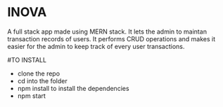 # INOVA

A full stack app made using MERN stack. It lets the admin to maintan transaction records of users. It performs CRUD operations and makes it easier for the admin to keep track of every user transactions.

#TO INSTALL

* clone the repo
* cd into the folder
* npm install to install the dependencies
* npm start


